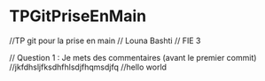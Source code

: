 # TPGitPriseEnMain

//TP git pour la prise en main
// Louna Bashti 
// FIE 3

// Question 1 : Je mets des commentaires (avant le premier commit)
//jkfdhsljfksdhfhlsdjfhqmsdjfq
//hello world